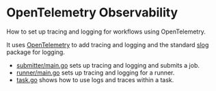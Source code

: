 # OpenTelemetry Observability

How to set up tracing and logging for workflows using OpenTelemetry.

It uses [OpenTelemetry](https://opentelemetry.io/) to add tracing and logging and the standard [slog](https://pkg.go.dev/log/slog) package for logging.

- [submitter/main.go](submitter/main.go) sets up tracing and logging and submits a job.
- [runner/main.go](runner/main.go) sets up tracing and logging for a runner.
- [task.go](task.go) shows how to use logs and traces within a task.
